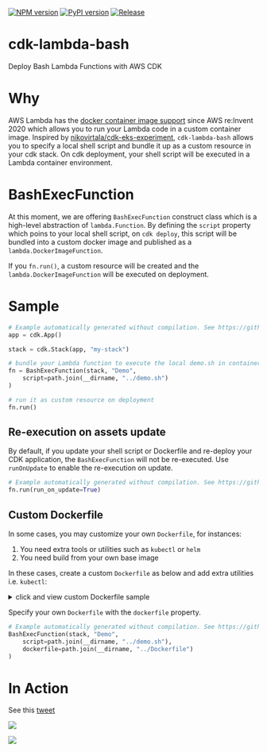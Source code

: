 [![NPM version](https://badge.fury.io/js/cdk-lambda-bash.svg)](https://badge.fury.io/js/cdk-lambda-bash)
[![PyPI version](https://badge.fury.io/py/cdk-lambda-bash.svg)](https://badge.fury.io/py/cdk-lambda-bash)
[![Release](https://github.com/pahud/cdk-lambda-bash/actions/workflows/release.yml/badge.svg)](https://github.com/pahud/cdk-lambda-bash/actions/workflows/release.yml)

# cdk-lambda-bash

Deploy Bash Lambda Functions with AWS CDK

# Why

AWS Lambda has the [docker container image support](https://aws.amazon.com/tw/blogs/aws/new-for-aws-lambda-container-image-support/) since AWS re:Invent 2020 which allows you to run your Lambda code in a custom container image. Inspired by [nikovirtala/cdk-eks-experiment](https://github.com/nikovirtala/cdk-eks-experiment/), `cdk-lambda-bash` allows you to specify a local shell script and bundle it up as a custom resource in your cdk stack. On cdk deployment, your shell script will be executed in a Lambda container environment.

# BashExecFunction

At this moment, we are offering `BashExecFunction` construct class which is a high-level abstraction of `lambda.Function`. By defining the `script` property which poins to your local shell script, on `cdk deploy`, this script will be bundled into a custom docker image and published as a `lambda.DockerImageFunction`.

If you `fn.run()`, a custom resource will be created and the `lambda.DockerImageFunction` will be executed on deployment.

# Sample

```python
# Example automatically generated without compilation. See https://github.com/aws/jsii/issues/826
app = cdk.App()

stack = cdk.Stack(app, "my-stack")

# bundle your Lambda function to execute the local demo.sh in container
fn = BashExecFunction(stack, "Demo",
    script=path.join(__dirname, "../demo.sh")
)

# run it as custom resource on deployment
fn.run()
```

## Re-execution on assets update

By default, if you update your shell script or Dockerfile and re-deploy your CDK application, the `BashExecFunction`
will not be re-executed. Use `runOnUpdate` to enable the re-execution on update.

```python
# Example automatically generated without compilation. See https://github.com/aws/jsii/issues/826
fn.run(run_on_update=True)
```

## Custom Dockerfile

In some cases, you may customize your own `Dockerfile`, for instances:

1. You need extra tools or utilities such as `kubectl` or `helm`
2. You need build from your own base image

In these cases, create a custom `Dockerfile` as below and add extra utilities i.e. `kubectl`:

<details><summary>click and view custom Dockerfile sample</summary>

```bash
FROM public.ecr.aws/lambda/provided:al2

RUN yum install -y unzip jq

# install aws-cli v2
RUN curl "https://awscli.amazonaws.com/awscli-exe-linux-x86_64.zip" -o "awscliv2.zip" && \
  unzip awscliv2.zip && \
  ./aws/install

# install kubectl
RUN curl -o kubectl https://amazon-eks.s3.us-west-2.amazonaws.com/1.19.6/2021-01-05/bin/linux/amd64/kubectl && \
  chmod +x kubectl && \
  mv kubectl /usr/local/bin/kubectl

COPY bootstrap /var/runtime/bootstrap
COPY function.sh /var/task/function.sh
COPY main.sh /var/task/main.sh
RUN chmod +x /var/runtime/bootstrap /var/task/function.sh /var/task/main.sh

WORKDIR /var/task
CMD [ "function.sh.handler" ]
```

</details>

Specify your own `Dockerfile` with the `dockerfile` property.

```python
# Example automatically generated without compilation. See https://github.com/aws/jsii/issues/826
BashExecFunction(stack, "Demo",
    script=path.join(__dirname, "../demo.sh"),
    dockerfile=path.join(__dirname, "../Dockerfile")
)
```

# In Action

See this [tweet](https://twitter.com/pahudnet/status/1370301964836241408)

![](https://pbs.twimg.com/media/EwRGRxnUcAQBng-?format=jpg&name=4096x4096)

![](https://pbs.twimg.com/media/EwRKGfsUYAENjP-?format=jpg&name=4096x4096)
